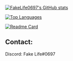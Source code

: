 [![FakeLife0697's GitHub stats](https://github-readme-stats.vercel.app/api?username=FakeLife0697&show_icons=true&theme=dark#gh-dark-mode-only)](https://github.com/anuraghazra/github-readme-stats)

[![Top Languages](https://github-readme-stats.vercel.app/api/top-langs/?username=FakeLife0697&size_weight=0.5&count_weight=0.5&hide=html,css&layout=pie)](https://github.com/anuraghazra/github-readme-stats)

[![Readme Card](https://github-readme-stats.vercel.app/api/pin/?username=FakeLife0697&repo=HiddenBot-py&show_owner=true)](https://github.com/anuraghazra/github-readme-stats)

## Contact:
Discord: Fake Life#0697

<!--
**FakeLife0697/FakeLife0697** is a ✨ _special_ ✨ repository because its `README.md` (this file) appears on your GitHub profile.

Here are some ideas to get you started:

- 🔭 I’m currently working on ...
- 🌱 I’m currently learning ...
- 👯 I’m looking to collaborate on ...
- 🤔 I’m looking for help with ...
- 💬 Ask me about ...
- 📫 How to reach me: ...
- 😄 Pronouns: ...
- ⚡ Fun fact: ...
-->
